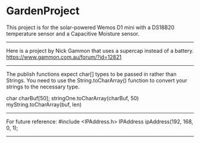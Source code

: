 # GardenProject
This project is for the solar-powered Wemos D1 mini with a DS18B20 temperature sensor and a Capacitive Moisture sensor.

---------------
Here is a project by Nick Gammon that uses a supercap instead of a battery.
https://www.gammon.com.au/forum/?id=12821

---------------
The publish functions expect char[] types to be passed in rather than Strings.
You need to use the String.toCharArray() function to convert your strings to the necessary type.

char charBuf[50];
stringOne.toCharArray(charBuf, 50)
myString.toCharArray(buf, len)


----------------------
For future reference:
#include <IPAddress.h>
IPAddress ipAddress(192, 168, 0, 1);  

--------

